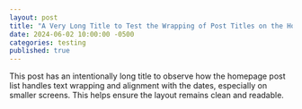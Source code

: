 ```yaml
---
layout: post
title: "A Very Long Title to Test the Wrapping of Post Titles on the Homepage and See How It Behaves with Dates"
date: 2024-06-02 10:00:00 -0500
categories: testing
published: true
---
```

This post has an intentionally long title to observe how the homepage post list handles text wrapping and alignment with the dates, especially on smaller screens. This helps ensure the layout remains clean and readable.
